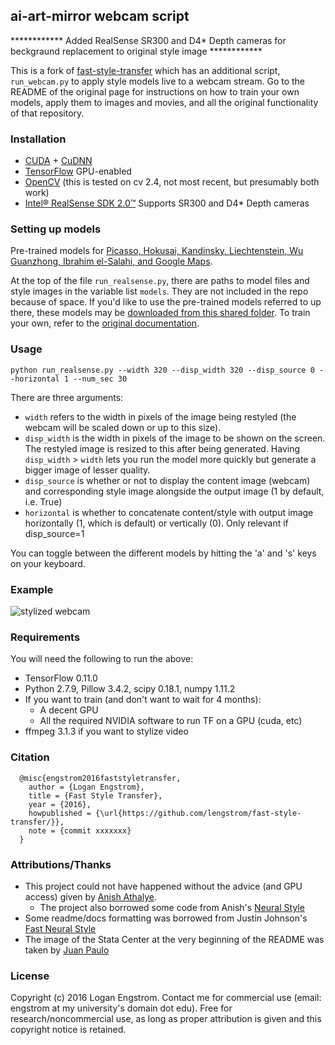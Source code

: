 ## ai-art-mirror webcam script


************ Added RealSense SR300 and D4* Depth cameras for beckgraund replacement to original style image ************


This is a fork of [fast-style-transfer](https://github.com/lengstrom/fast-style-transfer) which has an additional script, `run_webcam.py` to apply style models live to a webcam stream. Go to the README of the original page for instructions on how to train your own models, apply them to images and movies, and all the original functionality of that repository.


### Installation

 - [CUDA](https://developer.nvidia.com/cuda-downloads) + [CuDNN](https://developer.nvidia.com/cudnn)
 - [TensorFlow](https://www.tensorflow.org/install/) GPU-enabled
 - [OpenCV](https://pypi.python.org/pypi/opencv-python) (this is tested on cv 2.4, not most recent, but presumably both work)
 - [Intel® RealSense SDK 2.0™](https://github.com/IntelRealSense/librealsense) Supports SR300 and D4* Depth cameras

### Setting up models

Pre-trained models for [Picasso, Hokusai, Kandinsky, Liechtenstein, Wu Guanzhong, Ibrahim el-Salahi, and Google Maps](https://drive.google.com/open?id=0B3WXSfqxKDkFUFl3YllzS1ZqbkU).

At the top of the file `run_realsense.py`, there are paths to model files and style images in the variable list `models`. They are not included in the repo because of space. If you'd like to use the pre-trained models referred to up there, these models may be [downloaded from this shared folder](https://drive.google.com/open?id=0B3WXSfqxKDkFUFl3YllzS1ZqbkU). To train your own, refer to the [original documentation](https://github.com/lengstrom/fast-style-transfer).

### Usage

    python run_realsense.py --width 320 --disp_width 320 --disp_source 0 --horizontal 1 --num_sec 30

There are three arguments:

 - `width` refers to the width in pixels of the image being restyled (the webcam will be scaled down or up to this size).  
 - `disp_width` is the width in pixels of the image to be shown on the screen. The restyled image is resized to this after being generated. Having `disp_width` > `width` lets you run the model more quickly but generate a bigger image of lesser quality.
 - `disp_source` is whether or not to display the content image (webcam) and corresponding style image alongside the output image (1 by default, i.e. True)
 - `horizontal` is whether to concatenate content/style with output image horizontally (1, which is default) or vertically (0). Only relevant if disp_source=1

You can toggle between the different models by hitting the 'a' and 's' keys on your keyboard.


### Example

![stylized webcam](styles/stylenet_webcam.gif)


### Requirements
You will need the following to run the above:
- TensorFlow 0.11.0
- Python 2.7.9, Pillow 3.4.2, scipy 0.18.1, numpy 1.11.2
- If you want to train (and don't want to wait for 4 months):
  - A decent GPU
  - All the required NVIDIA software to run TF on a GPU (cuda, etc)
- ffmpeg 3.1.3 if you want to stylize video

### Citation
```
  @misc{engstrom2016faststyletransfer,
    author = {Logan Engstrom},
    title = {Fast Style Transfer},
    year = {2016},
    howpublished = {\url{https://github.com/lengstrom/fast-style-transfer/}},
    note = {commit xxxxxxx}
  }
```

### Attributions/Thanks
- This project could not have happened without the advice (and GPU access) given by [Anish Athalye](http://www.anishathalye.com/). 
  - The project also borrowed some code from Anish's [Neural Style](https://github.com/anishathalye/neural-style/)
- Some readme/docs formatting was borrowed from Justin Johnson's [Fast Neural Style](https://github.com/jcjohnson/fast-neural-style)
- The image of the Stata Center at the very beginning of the README was taken by [Juan Paulo](https://juanpaulo.me/)

### License
Copyright (c) 2016 Logan Engstrom. Contact me for commercial use (email: engstrom at my university's domain dot edu). Free for research/noncommercial use, as long as proper attribution is given and this copyright notice is retained.
